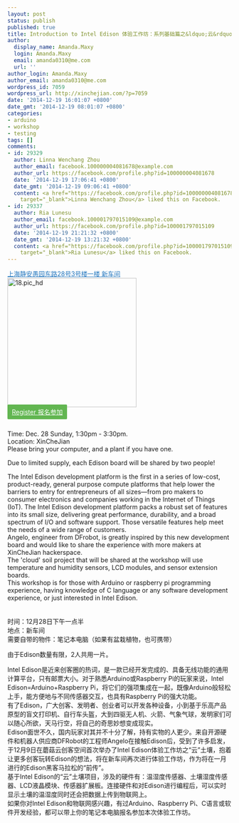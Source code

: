 ```yaml
---
layout: post
status: publish
published: true
title: Introduction to Intel Edison 体验工作坊：系列基础篇之&ldquo;云&rdquo;土壤 - Dec. 28
author:
  display_name: Amanda.Maxy
  login: Amanda.Maxy
  email: amanda0310@me.com
  url: ''
author_login: Amanda.Maxy
author_email: amanda0310@me.com
wordpress_id: 7059
wordpress_url: http://xinchejian.com/?p=7059
date: '2014-12-19 16:01:07 +0800'
date_gmt: '2014-12-19 08:01:07 +0800'
categories:
- arduino
- workshop
- testing
tags: []
comments:
- id: 29329
  author: Linna Wenchang Zhou
  author_email: facebook.100000004081678@example.com
  author_url: https://facebook.com/profile.php?id=100000004081678
  date: '2014-12-19 17:06:41 +0800'
  date_gmt: '2014-12-19 09:06:41 +0800'
  content: <a href="https://facebook.com/profile.php?id=100000004081678"
    target="_blank">Linna Wenchang Zhou</a> liked this on Facebook.
- id: 29337
  author: Ria Lunesu
  author_email: facebook.100001797015109@example.com
  author_url: https://facebook.com/profile.php?id=100001797015109
  date: '2014-12-19 21:21:32 +0800'
  date_gmt: '2014-12-19 13:21:32 +0800'
  content: <a href="https://facebook.com/profile.php?id=100001797015109"
    target="_blank">Ria Lunesu</a> liked this on Facebook.
---
```

<p><a style="color: #2578bf;" href="http://xinchejian.huodongxing.com/event/map/5244063275800" target="_blank">上海静安愚园东路28号3号楼一楼 新车间</a><br />
<a href="http://xinchejian.com/wp-content/uploads/2014/12/18.pic_hd.jpg"><img src="http://xinchejian.com/wp-content/uploads/2014/12/18.pic_hd-290x290.jpg" alt="18.pic_hd" width="290" height="290" class="aligncenter size-thumbnail wp-image-7060" /></a><br />
<a style="background-color:#62b651;color:white;border-radius:2px;cursor:pointer;font-size:14px;padding:8px 10px;" href="http://www.huodongxing.com/event/4261164941700" target="_blank" title="立即报名">Register 报名参加</a></p>
<p><!--:en--><br />
Time: Dec. 28 Sunday, 1:30pm - 3:30pm.<br />
Location: XinCheJian<br />
Please bring your computer, and a plant if you have one.</p>
<p>Due to limited supply, each Edison board will be shared by two people!</p>
<p>The Intel Edison development platform is the first in a series of low-cost, product-ready, general purpose compute platforms that help lower the barriers to entry for entrepreneurs of all sizes&mdash;from pro makers to consumer electronics and companies working in the Internet of Things (IoT). The Intel Edison development platform packs a robust set of features into its small size, delivering great performance, durability, and a broad spectrum of I/O and software support. Those versatile features help meet the needs of a wide range of customers.<br />
Angelo, engineer from DFrobot, is greatly inspired by this new development board and would like to share the experience with more makers at XinCheJian hackerspace.<br />
The 'cloud' soil project that will be shared at the workshop will use temperature and humidity sensors, LCD modules, and sensor extension boards.<br />
This workshop is for those with Arduino or raspberry pi programming experience, having knowledge of C language or any software development experience, or just interested in Intel Edison.<br />
<!--:--><br />
<!--:zh--><br />
时间：12月28日下午一点半<br />
地点：新车间<br />
需要自带的物件：笔记本电脑（如果有盆栽植物，也可携带）</p>
<p>由于Edison数量有限，2人共用一片。</p>
<p>Intel Edison是近来创客圈的热词，是一款已经开发完成的、具备无线功能的通用计算平台，只有邮票大小。对于熟悉Arduino或Raspberry Pi的玩家来说，Intel Edison=Arduino+Raspberry Pi，将它们的强项集成在一起，既像Arduino般轻松上手，能方便地与不同传感器交互，也具有Raspberry Pi的强大功能。<br />
有了Edison，广大创客、发明者、创业者可以开发各种设备，小到基于乐高产品原型的盲文打印机、自行车头盔，大到四驱无人机、火箭、气象气球，发明家们可以随心所欲，天马行空，将自己的奇思妙想变成现实。<br />
Edison面世不久，国内玩家对其并不十分了解，持有实物的人更少。来自开源硬件和机器人供应商DFRobot的工程师Angelo在接触Edison后，受到了许多启发，于12月9日在蘑菇云创客空间首次举办了Intel Edison体验工作坊之&ldquo;云&rdquo;土壤，抱着让更多创客玩转Edison的想法，将在新车间再次进行体验工作坊，作为将在一月进行的Edison黑客马拉松的&ldquo;前传&rdquo;。<br />
基于Intel Edison的&ldquo;云&rdquo;土壤项目，涉及的硬件有：温湿度传感器、土壤湿度传感器、LCD液晶模块、传感器扩展板。连接硬件和对Edison进行编程后，可以实时显示土壤的温湿度同时还会把数据上传到物联网上。<br />
如果你对Intel Edison和物联网感兴趣，有过Arduino、Raspberry Pi、C语言或软件开发经验，都可以带上你的笔记本电脑报名参加本次体验工作坊。<br />
<!--:--></p>
